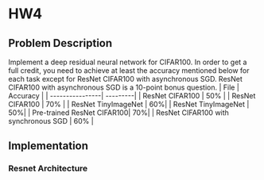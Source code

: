 # HW4
## Problem Description
Implement a deep residual neural network for CIFAR100. 
In order to get a full credit, you need to achieve at least the accuracy mentioned below for
each task except for ResNet CIFAR100 with asynchronous SGD. ResNet CIFAR100 with
asynchronous SGD is a 10-point bonus question.
|       File      | Accuracy |
| ----------------| ---------|
| ResNet CIFAR100 |   50%    |
| ResNet CIFAR100 |   70%    |
| ResNet TinyImageNet |   60%|
| ResNet TinyImageNet |   50%|
| Pre-trained ResNet CIFAR100|  70%|
| ResNet CIFAR100 with synchronous SGD |  60% |
## Implementation
### Resnet Architecture
